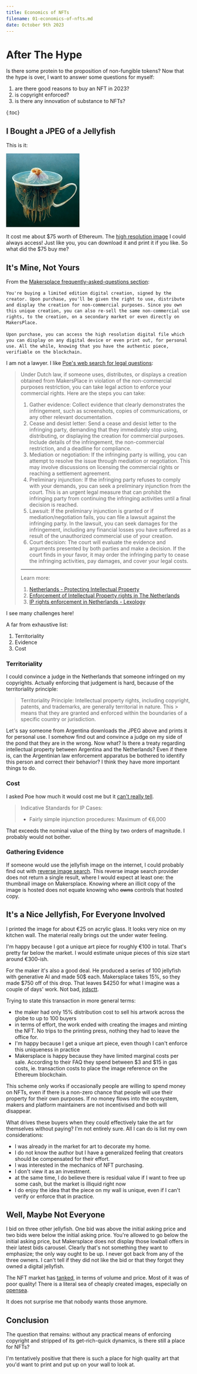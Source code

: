 ```yaml
---
title: Economics of NFTs
filename: 01-economics-of-nfts.md
date: October 9th 2023
---
```


# After The Hype

Is there some protein to the proposition of non-fungible tokens?
Now that the hype is over, I want to answer some questions for myself:

1. are there good reasons to buy an NFT in 2023?
1. is copyright enforced?
1. is there any innovation of substance to NFTs?

{:toc}

## I Bought a JPEG of a Jellyfish

This is it:

![you jelly?](./img/jelly.jpeg)

It cost me about $75 worth of Ethereum.
The [high resolution image](https://ipfsgateway.makersplace.com/ipfs/QmQym1BD9Rohcv6EYQECdJVxxWAFQG1cWZkCHsFhxrPPL7) I could always access!
Just like you, you can download it and print it if you like.
So what did the $75 buy me?

## It's Mine, Not Yours

From the [Makersplace frequently-asked-questions section](https://makersplace.com/faq/):
```
You're buying a limited edition digital creation, signed by the creator. Upon purchase, you'll be given the right to use, distribute and display the creation for non-commercial purposes. Since you own this unique creation, you can also re-sell the same non-commercial use rights, to the creation, on a secondary market or even directly on MakersPlace.

Upon purchase, you can access the high resolution digital file which you can display on any digital device or even print out, for personal use. All the while, knowing that you have the authentic piece, verifiable on the blockchain.
```

I am not a lawyer. I like [Poe's web search for legal questions](https://poe.com/s/Id15GjrqTMqT2UpoSJc5):

> Under Dutch law, if someone uses, distributes, or displays a creation obtained from MakersPlace in violation of the non-commercial purposes restriction, you can take legal action to enforce your commercial rights. Here are the steps you can take:
> 1. Gather evidence: Collect evidence that clearly demonstrates the infringement, such as screenshots, copies of communications, or any other relevant documentation.
> 2. Cease and desist letter: Send a cease and desist letter to the infringing party, demanding that they immediately stop using, distributing, or displaying the creation for commercial purposes. Include details of the infringement, the non-commercial restriction, and a deadline for compliance.
> 3. Mediation or negotiation: If the infringing party is willing, you can attempt to resolve the issue through mediation or negotiation. This may involve discussions on licensing the commercial rights or reaching a settlement agreement.
> 4. Preliminary injunction: If the infringing party refuses to comply with your demands, you can seek a preliminary injunction from the court. This is an urgent legal measure that can prohibit the infringing party from continuing the infringing activities until a final decision is reached.
> 5. Lawsuit: If the preliminary injunction is granted or if mediation/negotiation fails, you can file a lawsuit against the infringing party. In the lawsuit, you can seek damages for the infringement, including any financial losses you have suffered as a result of the unauthorized commercial use of your creation.
> 6. Court decision: The court will evaluate the evidence and arguments presented by both parties and make a decision. If the court finds in your favor, it may order the infringing party to cease the infringing activities, pay damages, and cover your legal costs.
> ---
> Learn more:
> 1. [Netherlands - Protecting Intellectual Property](https://www.trade.gov/country-commercial-guides/netherlands-protecting-intellectual-property)
> 2. [Enforcement of Intellectual Property rights in The Netherlands](https://www.amsadvocaten.com/practice-areas/intellectual-property/enforcement-of-intellectual-property/)
> 3. [IP rights enforcement in Netherlands - Lexology](https://www.lexology.com/library/detail.aspx?g=bc9847e5-ac3e-4a98-a935-9cf6befc20a8)

I see many challenges here!

A far from exhaustive list:

1. Territoriality
1. Evidence
1. Cost

### Territoriality

I could convince a judge in the Netherlands that someone infringed on my copyrights.
Actually enforcing that judgement is hard, because of the territoriality principle:

> Territoriality Principle: Intellectual property rights, including copyright, patents, and trademarks, are generally territorial in nature. This  > means that they are granted and enforced within the boundaries of a specific country or jurisdiction.

Let's say someone from Argentina downloads the JPEG above and prints it for personal use.
I somehow find out and convince a judge on my side of the pond that they are in the wrong.
Now what? Is there a treaty regarding intellectual property between Argentina and the Netherlands?
Even if there is, can the Argentinian law enforcement apparatus be bothered to identify this person and correct their behavior?
I think they have more important things to do.

### Cost

I asked Poe how much it would cost me but it [can't really tell](https://poe.com/s/9XCYQ5xRvJt6x34SDkZg).

>Indicative Standards for IP Cases:
>- Fairly simple injunction procedures: Maximum of €6,000

That exceeds the nominal value of the thing by two orders of magnitude.
I probably would not bother.

### Gathering Evidence

If someone would use the jellyfish image on the internet, I could probably find out with [reverse image search](https://tineye.com/search/2083364697ef99537010360ef63e91c7cc103876?sort=score&order=desc&page=1).
This reverse image search provider does not return a single result, where I would expect at least one: the thumbnail image on Makersplace.
Knowing where an illicit copy of the image is hosted does not equate knowing who ~~owns~~ controls that hosted copy.

## It's a Nice Jellyfish, For Everyone Involved

I printed the image for about €25 on acrylic glass.
It looks very nice on my kitchen wall.
The material really brings out the under water feeling.

I'm happy because I got a unique art piece for roughly €100 in total.
That's pretty far below the market.
I would estimate unique pieces of this size start around €300-ish.

For the maker it's also a good deal.
He produced a series of 100 jellyfish with generative AI and made 50$ each.
Makersplace takes 15%, so they made $750 off of this drop.
That leaves $4250 for what I imagine was a couple of days' work. Not bad, [jrdsctt](https://makersplace.com/jrdsctt).

Trying to state this transaction in more general terms:
- the maker had only 15% distribution cost to sell his artwork across the globe to up to 100 buyers
- in terms of effort, the work ended with creating the images and minting the NFT. No trips to the printing press, nothing they had to leave the office for.
- I'm happy because I get a unique art piece, even though I can't enforce this uniqueness in practice
- Makersplace is happy because they have limited marginal costs per sale. According to their FAQ they spend between $3 and $15 in gas costs, ie. transaction costs to place the image reference on the Ethereum blockchain.

This scheme only works if occasionally people are willing to spend money on NFTs, even if there is a non-zero chance that people will use their property for their own purposes.
If no money flows into the ecosystem, makers and platform maintainers are not incentivised and both will disappear.

What drives these buyers when they could effectively take the art for themselves without paying?
I'm not entirely sure. All I can do is list my own considerations:

- I was already in the market for art to decorate my home.
- I do not know the author but I have a generalized feeling that creators should be compensated for their effort.
- I was interested in the mechanics of NFT purchasing.
- I don't view it as an investment.
- at the same time, I do believe there is residual value if I want to free up some cash, but the market is illiquid right now
- I do enjoy the idea that the piece on my wall is unique, even if I can't verify or enforce that in practice.


## Well, Maybe Not Everyone

I bid on three other jellyfish.
One bid was above the initial asking price and two bids were below the initial asking price.
You're allowed to go below the initial asking price, but Makersplace does not display those lowball offers in their latest bids carousel.
Clearly that's not something they want to emphasize; the only way ought to be up.
I never got back from any of the three owners.
I can't tell if they did not like the bid or that they forgot they owned a digital jellyfish.

The NFT market has [tanked](https://www.investmentmonitor.ai/crypto/nft-market-collapse-cryptocurrency-value/?cf-view), in terms of volume and price.
Most of it was of poor quality!
There is a literal sea of cheaply created images, especially on [opensea](https://opensea.io/).

It does not surprise me that nobody wants those anymore.

## Conclusion

The question that remains: without any practical means of enforcing copyright and stripped of its get-rich-quick dynamics, is there still a place for NFTs?

I'm tentatively positive that there is such a place for high quality art that you'd want to print and put up on your wall to look at.



